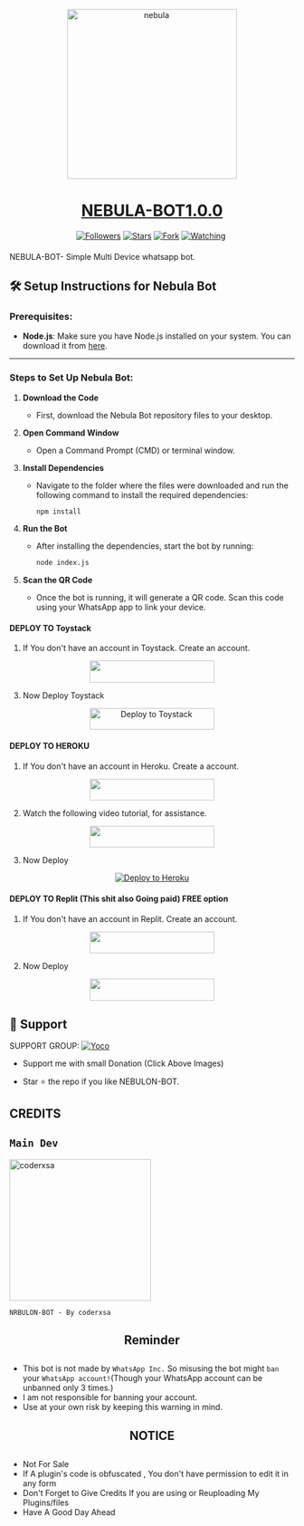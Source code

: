 <p align="center">  
  <a href="https://youtu.be/Wssss">
    <img alt="nebula" height="300" src="https://raw.githubusercontent.com/coderxsa/NEBULA-BOT/refs/heads/main/assets/bot_image.jpg">
    <h1 align="center">NEBULA-BOT1.0.0</h1>
  </a>
</p>
<p align="center">
<p/>
<p align="center">
<a href="https://github.com/coderxsa?tab=followers"><img title="Followers" src="https://img.shields.io/github/followers/coderxsa?label=Followers&style=social"></a>
<a href="https://github.com/coderxsa/NEBULA-BOT/stargazers/"><img title="Stars" src="https://img.shields.io/github/stars/coderxsa/ANITAv2?&style=social"></a>
<a href="https://github.com/coderxsa/NEBULA_BOT/network/members"><img title="Fork" src="https://img.shields.io/github/forks/coderxsa/ANITAv2?style=social"></a>
<a href="https://github.com/coderxsa/NEBULA-BOT/watchers"><img title="Watching" src="https://img.shields.io/github/watchers/coderxsa/ANITAv2?label=Watching&style=social"></a>
<a href="" alt="FOSSA Status"><img src=""/></a>
</p>

####  
NEBULA-BOT- Simple Multi Device whatsapp bot.

## 🛠️ **Setup Instructions for Nebula Bot**

### Prerequisites:
- **Node.js**: Make sure you have Node.js installed on your system. You can download it from [here](https://nodejs.org/).

---

### **Steps to Set Up Nebula Bot:**

1. **Download the Code**  
   - First, download the Nebula Bot repository files to your desktop.
   
2. **Open Command Window**  
   - Open a Command Prompt (CMD) or terminal window.
   
3. **Install Dependencies**  
   - Navigate to the folder where the files were downloaded and run the following command to install the required dependencies:
     ```bash
     npm install
     ```

4. **Run the Bot**  
   - After installing the dependencies, start the bot by running:
     ```bash
     node index.js
     ```

5. **Scan the QR Code**  
   - Once the bot is running, it will generate a QR code. Scan this code using your WhatsApp app to link your device.


#### DEPLOY TO Toystack

1. If You don't have an account in Toystack. Create an account.
    <br>
<p align="center"><a href="https://toystack.ai"> <img src="https://img.shields.io/badge/Toystack%20Account-blue?style=for-the-badge&logo=Toystack" width="220" height="38.45"/></a></p>

3. Now Deploy Toystack
   <br>
 <div align="center">
  <a href="https://toystack.ai">
    <img src="https://img.shields.io/badge/Toystack%20Account-blue?style=for-the-badge&logo=Toystack" width="220" height="38.45" alt="Deploy to Toystack ">
  </a>
</div>


#### DEPLOY TO HEROKU

1. If You don't have an account in Heroku. Create a account.
    <br>
<p align="center"><a href="https://signup.heroku.com"> <img src="https://img.shields.io/badge/heroku%20Account-blue?style=for-the-badge&logo=heroku" width="220" height="38.45"/></a></p>

2. Watch the following video tutorial, for assistance.
    <br>
<p align="center"><a href="https://youtu.be/soon"> <img src="https://img.shields.io/badge/heroku%20Tutorial-blue?style=for-the-badge&logo=heroku" width="220" height="38.45"/></a></p>

3. Now Deploy
   <br>
 <div align="center">
  <a href="https://heroku.com/deploy?template=https://github.com/NEBULA-BOT">
    <img src="https://www.herokucdn.com/deploy/button.svg" alt="Deploy to Heroku">
  </a>
</div>

 
#### DEPLOY TO Replit (This shit also Going paid) FREE option

1. If You don't have an account in Replit. Create an account.
    <br>
<p align="center"><a href="https://replit.com/signup"> <img src="https://img.shields.io/badge/replit%20Account-blue?style=for-the-badge&logo=replit" width="220" height="38.45"/></a></p>

2. Now Deploy
    <br>
<p align="center"><a href="https://repl.it/github/coderxsa/NEBULA-BOT.git"> <img src="https://img.shields.io/badge/replit%20Deploy-blue?style=for-the-badge&logo=replit" width="220" height="38.45"/></a></p>

 

 ## 🤩 Support

SUPPORT GROUP: <a href="https://pay.yoco.com/coderx"><img alt="Yoco" src="https://a.storyblok.com/f/111633/600x120/efd2e37265/payment-strip.svg"/></a>
- Support me with small Donation (Click Above Images)

- Star ⭐ the repo if you like NEBULON-BOT.

## CREDITS 




## `Main Dev` 
<a href="https://github.com/coderxsa"><img src="https://avatars.githubusercontent.com/u/149763717?v=4" width="250" height="250" alt="coderxsa"/></a>
  
`NRBULON-BOT - By coderxsa`


<h2 align="center">  Reminder
</h2>
   
## 
- This bot is not made by `WhatsApp Inc.` So misusing the bot might `ban` your `WhatsApp account!`(Though your WhatsApp account can be unbanned only 3 times.)
- I am not responsible for banning your account.
- Use at your own risk by keeping this warning in mind.


<h2 align="center">  NOTICE
</h2>
   
## 
- Not For Sale
- If A plugin's code is obfuscated , You don't have permission to edit it in any form 
- Don't Forget to Give Credits If you are using or Reuploading My Plugins/files
- Have A Good Day Ahead
